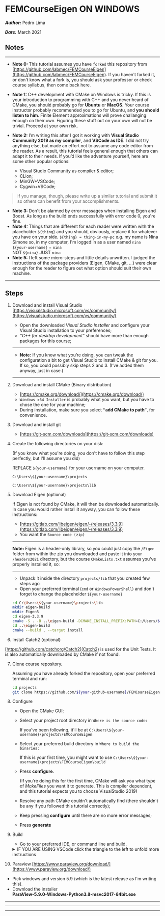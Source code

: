 # FEMCourseEigen ON WINDOWS

***Author:*** Pedro Lima 

***Date:*** March 2021  

## Notes

---

- **Note 0:** This tutorial assumes you have `forked` this repository from [https://github.com/labmec/FEMCourseEigen](https://github.com/labmec/FEMCourseEigen). If you haven't forked it, or don't know what a fork is, you should ask your professor or check course syllabus, then come back here.
- **Note 1:** C++ development with CMake on Windows is tricky. If this is your introduction to programming with C++ and you never heard of CMake, you should probably go for **Ubuntu** or **MacOS**.  Your course instructor probably recommended you to go for Ubuntu, and **you should listen to him**. Finite Element approximations will prove challanging enough on their own. Figuring these stuff out on your own will not be trivial. Proceed at your own risk.
- **Note 2:** I’m writing this after I got it working with **Visual Studio Community 2019 as my compiler**, and **VSCode as IDE**. I did not try anything else, but made an effort not to assume any code editor from the reader. As a result, this tutorial feels general enough that others can adapt it to their needs. If you’d like the adventure yourself, here are some other popular options: 
 
    - Visual Studio Community as compiler & editor;
    - CLion;
    - MinGW+VSCode; 
    - Cygwin+VSCode;
> If you manage, though,  please write up a similar tutorial and submit it so others can benefit from your accomplishments.

- **Note 3:** Don't be alarmed by error messages when installing Eigen and Boost. As long as the build ends successfully with error code 0, you're fine.
- **Note 4:** Things that are different for each reader were written with the placeholder `${thing}` and you should, obviously, replace it for whatever you have on your side. 
`${thing} = thing-in-my-pc`
e.g. my name is Nina Simone so, in my computer, I'm logged in as a user named `nina` <br>
 `${your-username}` = `nina`<br>
NOT `${nina}` JUST `nina`
- **Note 5:** I left some micro-steps and little details unwritten. I judged the instructions of the package providers (Eigen, CMake, git, …) were clear enough for the reader to figure out what option should suit their own machine.

---

## Steps

1. Download and install Visual Studio [https://visualstudio.microsoft.com/vs/community/](https://visualstudio.microsoft.com/vs/community/)
    - Open the downloaded *Visual Studio Installer* and configure your Visual Studio installation to your preferences;
    - *“C++ for desktop development”* should have more than enough packages for this course;

    ---

    - **Note:** If you know what you’re doing, you can tweak the configuration a bit to get Visual Studio to install CMake & git for you. If so, you could possibly skip steps 2 and 3. 
    (I’ve added them anyway, just in case.)

    ---

2. Download and install CMake (Binary distribution)
    - [https://cmake.org/download/](https://cmake.org/download/)
    - `Windows x64 Installer` is probably what you want, but you have to chose the one for your machine;
    - During installation, make sure you select **“add CMake to path”**, for convenience.
3. Download and install git
    - [https://git-scm.com/downloads](https://git-scm.com/downloads)
4. Create the following directories on your disk:

    (If you know what you're doing, you don't have to follow this step perfectly, but I'll assume you did)

    REPLACE `${your-username}` for your username on your computer.

    `C:\Users\${your-username}\projects`

    `C:\Users\${your-username}\projects\lib`

5. Download Eigen (optional)

    If Eigen is not found by CMake, it will then be downloaded automatically. In case you would rather install it anyway, you can follow these instructions:
    
    - [https://gitlab.com/libeigen/eigen/-/releases/3.3.9](https://gitlab.com/libeigen/eigen/-/releases/3.3.9)
    - You want the `Source code (zip)`

    ---
    
    **Note:** Eigen is a header-only library, so you could just copy the `/Eigen` folder from within the zip you downloaded and paste it into your `/headers2021` directory, but the course `CMakeLists.txt` assumes you've properly installed it, so:
    
    ---

    - Unpack it inside the directory `projects/lib` that you created few steps ago
    - Open your preferred terminal (`cmd` or `WindowsPowerShell`) and don't forget to change the placeholder `${your-username}`

    ```bash
    cd C:\Users\${your-username}\projects\lib
    mkdir eigen-build
    mkdir Eigen3
    cd eigen-3.3.9
    cmake -S . -B ..\eigen-build -DCMAKE_INSTALL_PREFIX:PATH=C:/Users/${your-username}/projects/lib/Eigen3
    cd ..\eigen-build
    cmake --build . --target install
    ```
6. Install Catch2 (optional)

[https://github.com/catchorg/Catch2](Catch2) is used for the Unit Tests. It is also automatically downloaded by CMake if not found.

7. Clone course repository.

    Assuming you have already forked the repository, open your preferred terminal and run:

    ```bash
    cd projects
    git clone https://github.com/${your-github-username}/FEMCourseEigen
    ```

8. Configure
    - Open the CMake GUI;
    - Select your project root directory in `Where is the source code:`

        If you've been following, it'll be at
         `C:\Users\${your-username}\projects\FEMCourseEigen`

    - Select your preferred build directory in `Where to build the binaries:`

        If this is your first time, you might want to use
         `C:\Users\${your-username}\projects\FEMCourseEigen\build`

    - Press **configure**.

        (If you're doing this for the first time, CMake will ask you what type of *MakeFiles* you want it to generate. This is compiler dependent, and this tutorial expects you to choose VisualStudio 2019)

    - Resolve any path CMake couldn't automatically find (there shouldn't be any if you followed this tutorial correctly);
    - Keep pressing **configure** until there are no more error messages;
    - Press **generate**
9. Build
    - Go to your preferred IDE, or command line and build.
    
    <details><summary> IF YOU ARE USING VSCode click the triangle to the left to unfold more instructions </summary>
    - Download the following extensions:

        1. C/C++ [by Microsoft]
        2. CMake [by twxs]
        3. CMake Tools [by Microsoft]
        4. C/C++ Themes [by Microsoft]
        5. Better C++ Syntax [by Jeff Hykin]

    - Press `ctrl`+`shift`+`P`
    - In the prompted box at the top, type

        `CMake: Delete Cache and Reconfigure`

        the search should autocomplete before you can finish

    - Execute the command.
    - If you're prompted for a kit, you probably want

        `Visual Studio Community 2019 Release - x86_amd64`

        if that doesn't work, you can try the other kits. There's a button at the bar at the bottom. You can also leave [non specified] and have CMake try to guess it (that didn't work for me).

    - Press `ctrl`+`shift`+`P` again
    - now type `CMake: Clean Rebuild` and run the command to build all targets.
    </details>

10.  Paraview
    [https://www.paraview.org/download/](https://www.paraview.org/download/)
    
   - Pick windows and version 5.9 (which is the latest release as I'm writing this).
   - Download the installer <br>
   **ParaView-5.9.0-Windows-Python3.8-msvc2017-64bit.exe**

---
---
---
